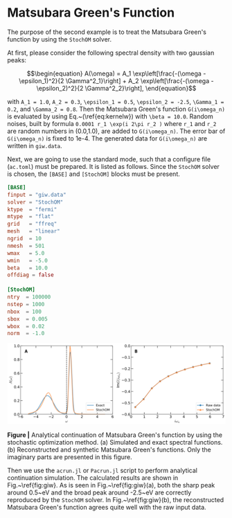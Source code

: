 # Matsubara Green's Function

The purpose of the second example is to treat the Matsubara Green's function by using the `StochOM` solver.     

At first, please consider the following spectral density with two gaussian peaks:
```math
\begin{equation}
A(\omega) = 
A_1 \exp\left[\frac{-(\omega - \epsilon_1)^2}{2 \Gamma^2_1}\right] +
A_2 \exp\left[\frac{-(\omega - \epsilon_2)^2}{2 \Gamma^2_2}\right],
\end{equation}
```
with ``A_1 = 1.0``, ``A_2 = 0.3``, ``\epsilon_1 = 0.5``, ``\epsilon_2 = -2.5``, ``\Gamma_1 = 0.2``, and ``\Gamma_2 = 0.8``. Then the Matsubara Green's function ``G(i\omega_n)`` is evaluated by using Eq.~(\ref{eq:kernelw}) with ``\beta = 10.0``. Random noises, built by formula ``0.0001 r_1 \exp(i 2\pi r_2 )`` where ``r_1`` and ``r_2`` are random numbers in (0.0,1.0), are added to ``G(i\omega_n)``. The error bar of ``G(i\omega_n)`` is fixed to 1e-4. The generated data for ``G(i\omega_n)`` are written in `giw.data`.  

Next, we are going to use the standard mode, such that a configure file (`ac.toml`) must be prepared. It is listed as follows. Since the `StochOM` solver is chosen, the `[BASE]` and `[StochOM]` blocks must be present. 

```toml
[BASE]
finput = "giw.data"
solver = "StochOM"
ktype  = "fermi"
mtype  = "flat"
grid   = "ffreq"
mesh   = "linear"
ngrid  = 10
nmesh  = 501
wmax   = 5.0
wmin   = -5.0
beta   = 10.0
offdiag = false

[StochOM]
ntry  = 100000
nstep = 1000
nbox  = 100
sbox  = 0.005
wbox  = 0.02
norm  = -1.0
```

![T_E2.png](../assets/T_E2.png)

**Figure |** Analytical continuation of Matsubara Green's function by using the stochastic optimization method. (a) Simulated and exact spectral functions. (b) Reconstructed and synthetic Matsubara Green's functions. Only the imaginary parts are presented in this figure.

Then we use the `acrun.jl` or `Pacrun.jl` script to perform analytical continuation simulation. The calculated results are shown in Fig.~\ref{fig:giw}. As is seen in Fig.~\ref{fig:giw}(a), both the sharp peak around 0.5~eV and the broad peak around -2.5~eV are correctly reproduced by the `StochOM` solver. In Fig.~\ref{fig:giw}(b), the reconstructed Matsubara Green's function agrees quite well with the raw input data.